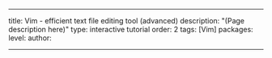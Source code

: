 ---

title: Vim - efficient text file editing tool (advanced)
description: "(Page description here)"
type: interactive tutorial
order: 2
tags: [Vim]
packages: 
level: 
author: 

---